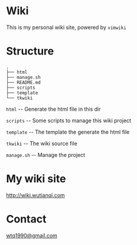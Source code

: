 # Wiki #
This is my personal wiki site, powered by `vimwiki`

# Structure #
	.
	├── html
	├── manage.sh
	├── README.md
	├── scripts
	├── template
	└── tkwiki

`html` -- Generate the html file in this dir

`scripts` -- Some scripts to manage this wiki project

`template` -- The template the generate the html file

`tkwiki` -- The wiki source file

`manage.sh` -- Manage the project 

# My wiki site #
http://wiki.wutianqi.com

# Contact #
wtq1990@gmail.com
